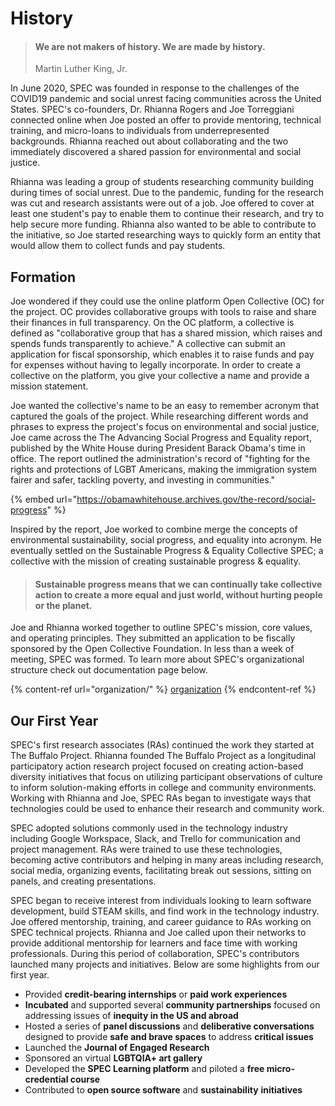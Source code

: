 # History

> #### We are not makers of history. We are made by history.
>
> Martin Luther King, Jr.

In June 2020, SPEC was founded in response to the challenges of the COVID19 pandemic and social unrest facing communities across the United States. SPEC's co-founders, Dr. Rhianna Rogers and Joe Torreggiani connected online when Joe posted an offer to provide mentoring, technical training, and micro-loans to individuals from underrepresented backgrounds. Rhianna reached out about collaborating and the two immediately discovered a shared passion for environmental and social justice.

Rhianna was leading a group of students researching community building during times of social unrest. Due to the pandemic, funding for the research was cut and research assistants were out of a job. Joe offered to cover at least one student's pay to enable them to continue their research, and try to help secure more funding. Rhianna also wanted to be able to contribute to the initiative, so Joe started researching ways to quickly form an entity that would allow them to collect funds and pay students.

## Formation

Joe wondered if they could use the online platform Open Collective (OC) for the project. OC provides collaborative groups with tools to raise and share their finances in full transparency. On the OC platform, a collective is defined as "collaborative group that has a shared mission, which raises and spends funds transparently to achieve." A collective can submit an application for fiscal sponsorship, which enables it to raise funds and pay for expenses without having to legally incorporate. In order to create a collective on the platform, you give your collective a name and provide a mission statement. &#x20;

Joe wanted the collective's name to be an easy to remember acronym that captured the goals of the project. While researching different words and phrases to express the project's focus on environmental and social justice, Joe came across the The Advancing Social Progress and Equality report, published by the White House during President Barack Obama's time in office. The report outlined the administration's record of "fighting for the rights and protections of LGBT Americans, making the immigration system fairer and safer, tackling poverty, and investing in communities."&#x20;

{% embed url="https://obamawhitehouse.archives.gov/the-record/social-progress" %}

Inspired by the report, Joe worked to combine merge the concepts of environmental sustainability, social progress, and equality into acronym. He eventually settled on the Sustainable Progress & Equality Collective SPEC; a collective with the mission of creating sustainable progress & equality.

> #### **Sustainable progress means that we can continually take collective action to create a more equal and just world, without hurting people or the planet.**

Joe and Rhianna worked together to outline SPEC's mission, core values, and operating principles. They submitted an application to be fiscally sponsored by the Open Collective Foundation. In less than a week of meeting, SPEC was formed. To learn more about SPEC's organizational structure check out documentation page below.

{% content-ref url="organization/" %}
[organization](organization/)
{% endcontent-ref %}

## Our First Year

SPEC's first research associates (RAs) continued the work they started at The Buffalo Project. Rhianna founded The Buffalo Project as a longitudinal participatory action research project focused on creating action-based diversity initiatives that focus on utilizing participant observations of culture to inform solution-making efforts in college and community environments. Working with Rhianna and Joe, SPEC RAs began to investigate ways that technologies could be used to enhance their research and community work.

SPEC adopted solutions commonly used in the technology industry including Google Workspace, Slack, and Trello for communication and project management. RAs were trained to use these technologies, becoming active contributors and helping in many areas including research, social media, organizing events, facilitating break out sessions, sitting on panels, and creating presentations.

SPEC began to receive interest from individuals looking to learn software development, build STEAM skills, and find work in the technology industry. Joe offered mentorship, training, and career guidance to RAs working on SPEC technical projects. Rhianna and Joe called upon their networks to provide additional mentorship for learners and face time with working professionals. During this period of collaboration, SPEC's contributors launched many projects and initiatives. Below are some highlights from our first year.

* Provided **credit-bearing internships** or **paid work experiences**
* **Incubated** and supported several **community partnerships** focused on addressing issues of **inequity in the US and abroad**
* Hosted a series of **panel discussions** and **deliberative conversations** designed to provide **safe and brave spaces** to address **critical issues**
* Launched the **Journal of Engaged Research**
* Sponsored an virtual **LGBTQIA+ art gallery**
* Developed the **SPEC Learning platform** and piloted a **free micro-credential course**
* Contributed to **open source software** and **sustainability** **initiatives**



